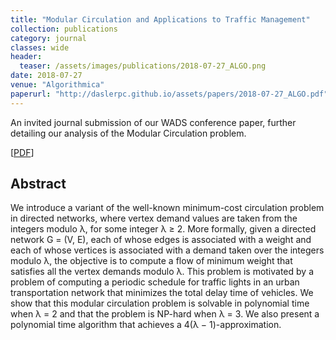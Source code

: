 ```yaml
---
title: "Modular Circulation and Applications to Traffic Management"
collection: publications
category: journal
classes: wide
header: 
  teaser: /assets/images/publications/2018-07-27_ALGO.png
date: 2018-07-27
venue: "Algorithmica"
paperurl: "http://daslerpc.github.io/assets/papers/2018-07-27_ALGO.pdf"
---
```


An invited journal submission of our WADS conference paper, further detailing our analysis of the Modular Circulation problem.

\[[PDF](/assets/papers/2018-07-27_ALGO.pdf)\]

## Abstract
We introduce a variant of the well-known minimum-cost circulation problem in directed networks, where vertex demand values are taken from the integers modulo λ, for some integer λ ≥ 2. More formally, given a directed network G = (V, E), each of whose edges is associated with a weight and each of whose vertices is associated with a demand taken over the integers modulo λ, the objective is to compute a flow of minimum weight that satisfies all the vertex demands modulo λ. This problem is motivated by a problem of computing a periodic schedule for traffic lights in an urban transportation network that minimizes the total delay time of vehicles. We show that this modular circulation problem is solvable in polynomial time when λ = 2 and that the problem is NP-hard when λ = 3. We also present a polynomial time algorithm that achieves a 4(λ − 1)-approximation.
